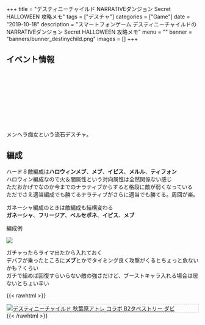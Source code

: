 +++
title = "デスティニーチャイルド NARRATIVEダンジョン Secret HALLOWEEN 攻略メモ"
tags = ["デスチャ"]
categories = ["Game"]
date = "2019-10-18"
description = "スマートフォンゲーム デスティニーチャイルドのNARRATIVEダンジョン Secret HALLOWEEN 攻略メモ"
menu = ""
banner = "banners/bunner_destinychild.png"
images = []
+++

<!--more-->

## イベント情報
<div class="iframely-embed"><div class="iframely-responsive" style="height: 140px; padding-bottom: 0;"><a href="http://destiny-child-blog.line.me/archives/21367116.html" data-iframely-url="//cdn.iframe.ly/TuXSLnX?iframe=card-small"></a></div></div><script async src="//cdn.iframe.ly/embed.js" charset="utf-8"></script>  

メンヘラ痴女という流石デスチャ。  

## 編成
ハード８敵編成は**ハロウィンメブ**、**メブ**、**イピス**、**メルル**、**ティフォン**  
ハロウィン編成なので火＆闇属性という対向属性は全然関係ない感じ  
ただおかげでなのか今までのナラティブからすると格段に敵が弱くなっている  
ただでさえ適当編成でも勝てるナラティブがさらに適当でも勝てる。周回が楽。  

ガネーシャ編成のときは敵編成も結構変わる  
**ガネーシャ**、**フリージア**、**ベルセポネ**、**イピス**、**メブ**  

編成例  

<img src="/images/2019/destiny-child-nd10/descha-1.png" />  

ガチャったらライマ出たから入れておく  
デバフが乗ったところに**メブ**とかでタイミング良く攻撃がくるとちょっと危ないかも？くらい  
ガチで組めば回復すらいらない敵の強さだけど、ブーストキャラ入れる場合は居ないとちょい辛い  

{{< rawhtml >}}
<div style="border: dashed 1px #ccc;">
<a href="http://www.amazon.co.jp/exec/obidos/ASIN/B07H3319GX/sinokyoufu-22/ref=nosim/" name="amazletlink" target="_blank"><img src="https://images-fe.ssl-images-amazon.com/images/I/51MxXwUpZWL._SL160_.jpg" alt="デスティニーチャイルド 秋葉原アトレ コラボ B2タペストリー ダビ" style="border: none;" /></a>
</div>
{{< /rawhtml >}}
